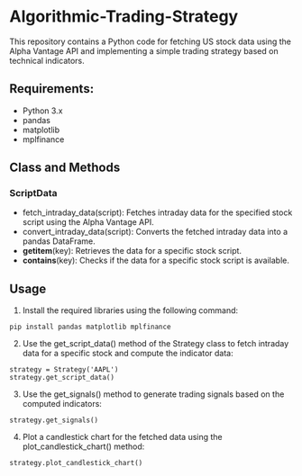 # Algorithmic-Trading-Strategy
This repository contains a Python code for fetching US stock data using the Alpha Vantage API and implementing a simple trading strategy based on technical indicators.

## Requirements:
  - Python 3.x
  - pandas
  - matplotlib
  - mplfinance

## Class and Methods
### ScriptData
- fetch_intraday_data(script): Fetches intraday data for the specified stock script using the Alpha Vantage API.
- convert_intraday_data(script): Converts the fetched intraday data into a pandas DataFrame.
- __getitem__(key): Retrieves the data for a specific stock script.
- __contains__(key): Checks if the data for a specific stock script is available.

## Usage
1. Install the required libraries using the following command:
```
pip install pandas matplotlib mplfinance
```
2. Use the get_script_data() method of the Strategy class to fetch intraday data for a specific stock and compute the indicator data:
```
strategy = Strategy('AAPL')
strategy.get_script_data()
```
3. Use the get_signals() method to generate trading signals based on the computed indicators:
```
strategy.get_signals()
```
4. Plot a candlestick chart for the fetched data using the plot_candlestick_chart() method:
```
strategy.plot_candlestick_chart()
```
